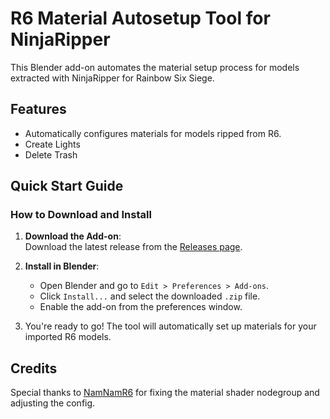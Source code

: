 # R6 Material Autosetup Tool for NinjaRipper

This Blender add-on automates the material setup process for models extracted with NinjaRipper for Rainbow Six Siege. 

## Features
- Automatically configures materials for models ripped from R6.
- Create Lights
- Delete Trash

## Quick Start Guide

### How to Download and Install
1. **Download the Add-on**:  
   Download the latest release from the [Releases page](https://github.com/dyn-tools/dyna-nr-r6-importer/releases).

2. **Install in Blender**:  
   - Open Blender and go to `Edit > Preferences > Add-ons`.
   - Click `Install...` and select the downloaded `.zip` file.
   - Enable the add-on from the preferences window.

3. You're ready to go! The tool will automatically set up materials for your imported R6 models.

## Credits
Special thanks to [NamNamR6](https://x.com/NamNamR6) for fixing the material shader nodegroup and adjusting the config.
